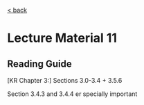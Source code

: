 [< back](README.md)

# Lecture Material 11

## Reading Guide

\[KR Chapter 3:\] Sections 3.0-3.4 + 3.5.6

Section 3.4.3  and 3.4.4 er specially important